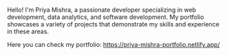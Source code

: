 Hello! I'm Priya Mishra, a passionate developer specializing in web development, data analytics, and software development. My portfolio showcases a variety of projects that demonstrate my skills and experience in these areas.

Here you can check my portfolio: https://priya-mishra-portfolio.netlify.app/
